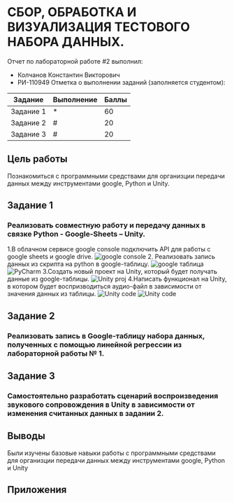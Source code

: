 # СБОР, ОБРАБОТКА И ВИЗУАЛИЗАЦИЯ ТЕСТОВОГО НАБОРА ДАННЫХ.
Отчет по лабораторной работе #2 выполнил:
- Колчанов Константин Викторович
- РИ-110949
Отметка о выполнении заданий (заполняется студентом):

| Задание | Выполнение | Баллы |
| ------ | ------ | ------ |
| Задание 1 | * | 60 |
| Задание 2 | # | 20 |
| Задание 3 | # | 20 |


## Цель работы
Познакомиться с программными средствами для организции передачи данных между инструментами google, Python и Unity.

## Задание 1
### Реализовать совместную работу и передачу данных в связке Python - Google-Sheets – Unity.

1.В облачном сервисе google console подключить API для работы с google sheets и google drive.
![google console](https://sun9-west.userapi.com/sun9-46/s/v1/ig2/ZEIkt2Hu0MKCQRmwUG1Cup_C8Lbev6wCknXKxRJanhKpFnWS4mP2GfnUiXvic5k6XJWbXCmlMEBHIfuWaFl9EWr9.jpg?size=1877x970&quality=96&type=album)
2. Реализовать запись данных из скрипта на python в google-таблицу.
![google таблица](https://sun9-east.userapi.com/sun9-17/s/v1/ig2/7c5aD5g45MC643ft93TyjqZT_CcuKMalWlAaemaUOZOZI6-Rci9ZNXGQfDj1eWAHZ4Zk1brILXlRR7BQnzoNIjsg.jpg?size=1877x968&quality=96&type=album)
![PyCharm](https://sun9-east.userapi.com/sun9-22/s/v1/ig2/J-0XcczmWK5IdH-5IBSpZuKgpE4roGNqwcmA6oP28x3Z3llPqpytqBmVNY5Uv_Rdgg8TQW3kkbETi1DeVK-in_q3.jpg?size=1252x940&quality=96&type=album)
3.Создать новый проект на Unity, который будет получать данные из google-таблицы.
![Unity proj](https://sun3.userapi.com/sun3-16/s/v1/ig2/-XU9WASOdXJ4atKr8ppT1RyLdJE2Wh2EWB2axpT_CA_FeN-ekz7FSyWbaIacE63ODKNIgK_K8Af43erRlhR8insH.jpg?size=1919x1041&quality=96&type=album)
4.Написать функционал на Unity, в котором будет воспризводиться аудио-файл в зависимости от значения данных из таблицы.
![Unity code](https://sun3.userapi.com/sun3-8/s/v1/ig2/x23mGHtz499QwcAA_PBiIew6Y1R5u8naqsSaweHWAXhPCkbX6mQtIEvGN8JaEzzgn-p8W1GFlmch67YPT5CzRtOc.jpg?size=1919x1041&quality=96&type=album)
![Unity code](https://sun3.userapi.com/sun3-13/s/v1/ig2/MurlZevouqN2-LjxC-bkwFTe8ppQNKhD4tOs3vjHuB6hKEoAuTQfY5u0ieyEgU7luIxLW9W5ZW2AOJNRfJv6pzXc.jpg?size=1919x1040&quality=96&type=album)

## Задание 2
### Реализовать запись в Google-таблицу набора данных, полученных с помощью линейной регрессии из лабораторной работы № 1. 


## Задание 3
### Самостоятельно разработать сценарий воспроизведения звукового сопровождения в Unity в зависимости от изменения считанных данных в задании 2.


## Выводы
Были изучены базовые навыки работы с программными средствами для организции передачи данных между инструментами google, Python и Unity


## Приложения
